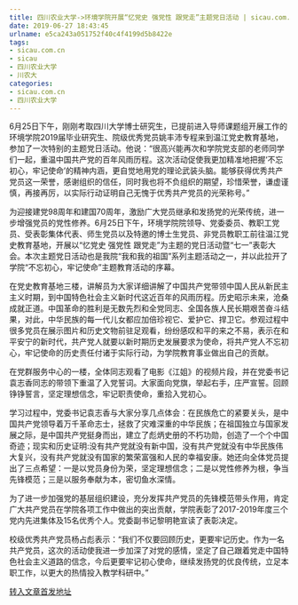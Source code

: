 ```yaml
---
title: 四川农业大学->环境学院开展“忆党史 强党性 跟党走”主题党日活动 | sicau.com.cn
date: 2019-06-27 18:43:45
urlname: e5ca243a051752f40c4f4199d5b8422e
tags: 
- sicau.com.cn
- sicau
- 四川农业大学
- 川农大
categories:
- sicau.com.cn
- 四川农业大学
---
```



6月25日下午，刚刚考取四川大学博士研究生，已提前进入导师课题组开展工作的环境学院2019届毕业研究生、院级优秀党员姚丰沛专程来到温江党史教育基地，参加了一次特别的主题党日活动。他说：“很高兴能再次和学院党支部的老师同学们一起，重温中国共产党的百年风雨历程。这次活动促使我更加精准地把握‘不忘初心，牢记使命’的精神内涵，更自觉地用党的理论武装头脑。能够获得优秀共产党员这一荣誉，感谢组织的信任，同时我也将不负组织的期望，珍惜荣誉，谦虚谨慎，再接再厉，以实际行动证明自己无愧于优秀共产党员的光荣称号。”

为迎接建党98周年和建国70周年，激励广大党员继承和发扬党的光荣传统，进一步增强党员的党性修养。6月25日下午，环境学院院领导、党委委员、教职工党员、受表彰集体代表、师生党员以及特邀的博士生党员、非党员教职工前往温江党史教育基地，开展以“忆党史 强党性 跟党走”为主题的党日活动暨“七一”表彰大会。本次主题党日活动也是我院“我和我的祖国”系列主题活动之一，并以此拉开了学院“不忘初心，牢记使命”主题教育活动的序幕。

在党史教育基地三楼，讲解员为大家详细讲解了中国共产党带领中国人民从新民主主义时期，到中国特色社会主义新时代这近百年的风雨历程。历史昭示未来，沧桑成就正道。中国革命的胜利是无数先烈和全党同志、全国各族人民长期艰苦奋斗结果，对此，中华民族的每一代儿女都应加倍珍视它、爱护它、捍卫它。参观过程中很多党员在展示图片和历史文物前驻足观看，纷纷感叹和平的来之不易，表示在和平安宁的新时代，共产党人就要以新时期历史发展要求为使命，将共产党人不忘初心，牢记使命的历史责任付诸于实际行动，为学院教育事业做出自己的贡献。

在党群服务中心的一楼，全体同志观看了电影《江姐》的视频片段，并在党委书记袁志香同志的带领下重温了入党誓词。大家面向党旗，举起右手，庄严宣誓。回顾铮铮誓言，坚定理想信念，牢记职责使命，重拾入党初心。

学习过程中，党委书记袁志香与大家分享几点体会：在民族危亡的紧要关头，是中国共产党领导着万千革命志士，拯救了灾难深重的中华民族；在祖国独立与国家发展之际，是中国共产党挺身而出，建立了彪炳史册的不朽功勋，创造了一个个中国奇迹；现实和历史证明:没有共产党就没有新中国，没有共产党就没有中华民族伟大复兴，没有共产党就没有国家的繁荣富强和人民的幸福安康。她还向全体党员提出了三点希望：一是以党员身份为荣，坚定理想信念；二是以党性修养为根，争当先锋模范；三是以服务奉献为本，密切鱼水深情。

为了进一步加强党的基层组织建设，充分发挥共产党员的先锋模范带头作用，肯定广大共产党员在学院各项工作中做出的突出贡献，学院表彰了2017-2019年度三个党内先进集体及15名优秀个人。党委副书记黎明艳宣读了表彰决定。

校级优秀共产党员杨占彪表示：“我们不仅要回顾历史，更要牢记历史。作为一名共产党员，这次的活动使我进一步加深了对党的感情，坚定了自己跟着党走中国特色社会主义道路的信念，今后更要牢记初心使命，继续发扬党的优良传统，立足本职工作，以更大的热情投入教学科研中。”





[转入文章首发地址](https://news.sicau.edu.cn/info/1078/52315.htm)